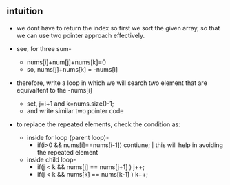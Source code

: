 ## intuition 

* we dont have to return the index so first we sort the given array, so that we can use two pointer approach effectively.
* see, for three sum- 
  * nums[i]+num[j]+nums[k]=0
  * so, nums[j]+nums[k] = -nums[i]

* therefore, write a loop in which we will search two element that are equivaltent to the -nums[i]
  * set, j=i+1 and k=nums.size()-1;
  * and write similar two pointer code 
* to replace the repeated elements, check the condition as:
  * inside for loop (parent loop)-
    - if(i>0 && nums[i]==nums[i-1]) contiune;  | this will help in avoiding the repeated element
  * inside child loop-
    - if(j < k && nums[j] == nums[j+1] ) j++;
    - if(j < k && nums[k] == nums[k-1] ) k++;
